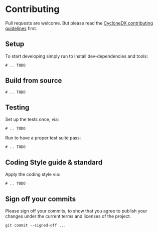 # Contributing

Pull requests are welcome.
But please read the
[CycloneDX contributing guidelines](https://github.com/CycloneDX/.github/blob/master/CONTRIBUTING.md)
first.

## Setup

To start developing simply run to install dev-dependencies and tools:

```shell
# .. TODO 
```

## Build from source

```shell
# .. TODO 
```

## Testing

Set up the tests once, via:

```shell
# .. TODO 
```

Run to have a proper test suite pass:

```shell
# .. TODO 
```

## Coding Style guide & standard

Apply the coding style via:

```shell
# .. TODO 
```

## Sign off your commits

Please sign off your commits,
to show that you agree to publish your changes under the current terms and licenses of the project.

```shell
git commit --signed-off ...
```
